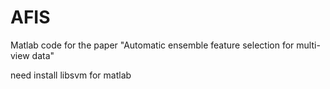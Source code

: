 # AFIS
Matlab code for the paper "Automatic ensemble feature selection for multi-view data"  

need install libsvm for matlab
